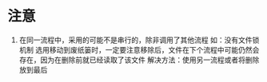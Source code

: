 # 注意

1. 在同一流程中，采用的可能不是串行的，除非调用了其他流程
    如：没有文件锁机制
    选用移动到废纸篓时，一定要注意移除后，文件在下个流程中可能仍然会存在，因为在删除前就已经读取了该文件
    解决方法：使用另一流程或者将删除放到最后